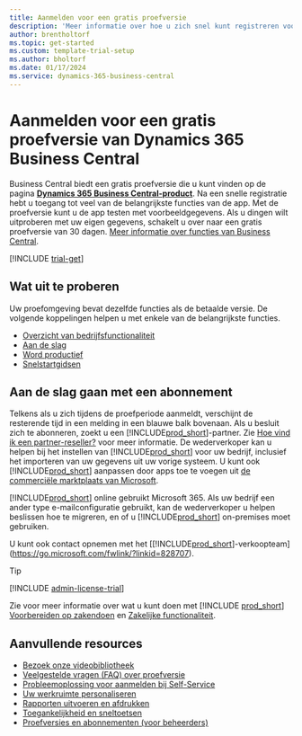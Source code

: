 ```yaml
---
title: Aanmelden voor een gratis proefversie
description: 'Meer informatie over hoe u zich snel kunt registreren voor een gratis proefversie van Dynamics 365 Business Central. Verken de app met rondleidingen en video''s, en vind meer trainingsmateriaal.'
author: brentholtorf
ms.topic: get-started
ms.custom: template-trial-setup
ms.author: bholtorf
ms.date: 01/17/2024
ms.service: dynamics-365-business-central
---
```


# Aanmelden voor een gratis proefversie van Dynamics 365 Business Central

Business Central biedt een gratis proefversie die u kunt vinden op de pagina **[Dynamics 365 Business Central-product](https://www.microsoft.com/en-us/dynamics-365/products/business-central)**. Na een snelle registratie hebt u toegang tot veel van de belangrijkste functies van de app. Met de proefversie kunt u de app testen met voorbeeldgegevens. Als u dingen wilt uitproberen met uw eigen gegevens, schakelt u over naar een gratis proefversie van 30 dagen. [Meer informatie over functies van Business Central](across-business-functionality.md).  

<!--## To sign up for the trial-->

[!INCLUDE [trial-get](includes/trial-get.md)]

## Wat uit te proberen

Uw proefomgeving bevat dezelfde functies als de betaalde versie. De volgende koppelingen helpen u met enkele van de belangrijkste functies.

- [Overzicht van bedrijfsfunctionaliteit](across-business-functionality.md)  
- [Aan de slag](ui-get-ready-business.md#get-started)  
- [Word productief](ui-work-product.md)  
- [Snelstartgidsen](quick-start-business-central.md)  

## Aan de slag gaan met een abonnement

Telkens als u zich tijdens de proefperiode aanmeldt, verschijnt de resterende tijd in een melding in een blauwe balk bovenaan. Als u besluit zich te abonneren, zoekt u een [!INCLUDE[prod_short](includes/prod_short.md)]-partner. Zie [Hoe vind ik een partner-reseller?](/dynamics365/business-central/across-faq#how-do-i-find-a-reselling-partner) voor meer informatie. De wederverkoper kan u helpen bij het instellen van [!INCLUDE[prod_short](includes/prod_short.md)] voor uw bedrijf, inclusief het importeren van uw gegevens uit uw vorige systeem. U kunt ook [!INCLUDE[prod_short](includes/prod_short.md)] aanpassen door apps toe te voegen uit [de commerciële marktplaats van Microsoft](https://go.microsoft.com/fwlink/?linkid=2081646).  

[!INCLUDE[prod_short](includes/prod_short.md)] online gebruikt Microsoft 365. Als uw bedrijf een ander type e-mailconfiguratie gebruikt, kan de wederverkoper u helpen beslissen hoe te migreren, en of u [!INCLUDE[prod_short](includes/prod_short.md)] on-premises moet gebruiken.  

U kunt ook contact opnemen met het [[!INCLUDE[prod_short](includes/prod_short.md)]-verkoopteam](https://go.microsoft.com/fwlink/?linkid=828707).  

> [!TIP]
> [!INCLUDE [admin-license-trial](includes/admin-license-trial.md)]

Zie voor meer informatie over wat u kunt doen met [!INCLUDE [prod_short](includes/prod_short.md)] [Voorbereiden op zakendoen](ui-get-ready-business.md) en [Zakelijke functionaliteit](across-business-functionality.md).  

## Aanvullende resources

- [Bezoek onze videobibliotheek](across-videos.md)  
- [Veelgestelde vragen (FAQ) over proefversie](trial-faq.md)  
- [Probleemoplossing voor aanmelden bij Self-Service](ui-troubleshoot-self-signup.md)  
- [Uw werkruimte personaliseren](ui-personalization-user.md)  
- [Rapporten uitvoeren en afdrukken](ui-work-report.md)  
- [Toegankelijkheid en sneltoetsen](ui-accessibility.md)  
- [Proefversies en abonnementen (voor beheerders)](/dynamics365/business-central/dev-itpro/administration/trials-subscriptions)  

